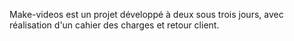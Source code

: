 Make-videos est un projet développé à deux sous trois jours, avec réalisation d'un cahier des charges et retour client.
